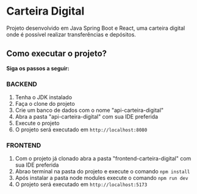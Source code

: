 # Carteira Digital
Projeto desenvolvido em Java Spring Boot e React, uma carteira digital onde é possível realizar transferências e depósitos. 

## Como executar o projeto?
**Siga os passos a seguir:**
### BACKEND

1. Tenha o JDK instalado
2. Faça o clone do projeto
3. Crie um banco de dados com o nome "api-carteira-digital"
4. Abra a pasta "api-carteira-digital" com sua IDE preferida
5. Execute o projeto
6. O projeto será executado em ```http://localhost:8080```

### FRONTEND

1. Com o projeto já clonado abra a pasta "frontend-carteira-digital" com sua IDE preferida
2. Abrao terminal na pasta do projeto e execute o comando ```npm install```
3. Após instalar a pasta node modules execute o comando ```npm run dev```
4. O projeto será executado em ```http://localhost:5173```
